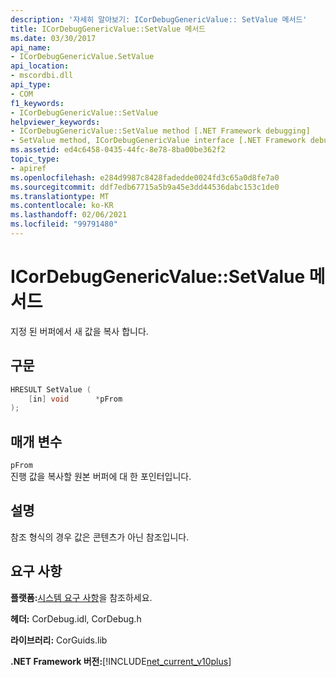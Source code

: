 ```yaml
---
description: '자세히 알아보기: ICorDebugGenericValue:: SetValue 메서드'
title: ICorDebugGenericValue::SetValue 메서드
ms.date: 03/30/2017
api_name:
- ICorDebugGenericValue.SetValue
api_location:
- mscordbi.dll
api_type:
- COM
f1_keywords:
- ICorDebugGenericValue::SetValue
helpviewer_keywords:
- ICorDebugGenericValue::SetValue method [.NET Framework debugging]
- SetValue method, ICorDebugGenericValue interface [.NET Framework debugging]
ms.assetid: ed4c6458-0435-44fc-8e78-8ba00be362f2
topic_type:
- apiref
ms.openlocfilehash: e284d9987c8428fadedde0024fd3c65a0d8fe7a0
ms.sourcegitcommit: ddf7edb67715a5b9a45e3dd44536dabc153c1de0
ms.translationtype: MT
ms.contentlocale: ko-KR
ms.lasthandoff: 02/06/2021
ms.locfileid: "99791480"
---
```

# <a name="icordebuggenericvaluesetvalue-method"></a>ICorDebugGenericValue::SetValue 메서드

지정 된 버퍼에서 새 값을 복사 합니다.  
  
## <a name="syntax"></a>구문  
  
```cpp  
HRESULT SetValue (  
    [in] void      *pFrom  
);  
```  
  
## <a name="parameters"></a>매개 변수  

 `pFrom`  
 진행 값을 복사할 원본 버퍼에 대 한 포인터입니다.  
  
## <a name="remarks"></a>설명  

 참조 형식의 경우 값은 콘텐츠가 아닌 참조입니다.  
  
## <a name="requirements"></a>요구 사항  

 **플랫폼:**[시스템 요구 사항](../../get-started/system-requirements.md)을 참조하세요.  
  
 **헤더:** CorDebug.idl, CorDebug.h  
  
 **라이브러리:** CorGuids.lib  
  
 **.NET Framework 버전:**[!INCLUDE[net_current_v10plus](../../../../includes/net-current-v10plus-md.md)]
